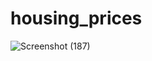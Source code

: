 # housing_prices
![Screenshot (187)](https://github.com/Yehiahesham86/housing_prices/assets/108961270/9ec7e04b-8c27-409f-83a9-c8d5c9587c84)
